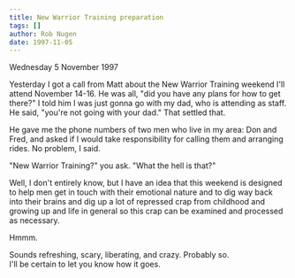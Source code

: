 ```yaml
---
title: New Warrior Training preparation
tags: []
author: Rob Nugen
date: 1997-11-05
---
```


<p class=date>Wednesday 5 November 1997</p>

<p>
Yesterday I got a call from Matt about the New Warrior Training weekend I'll attend November 14-16. He was all, "did you have any plans for how to get there?"  I told him I was just gonna go with my dad, who is attending as staff.  He said, "you're not going with your dad."  That settled that.
<p>
He gave me the phone numbers of two men who live in my area: Don and Fred, and asked if I would take responsibility for calling them and arranging rides.  No problem, I said.
<p>
"New Warrior Training?" you ask.  "What the hell is that?"
<p>
Well, I don't entirely know, but I have an idea that this weekend is designed to help men get in touch with their emotional nature and to dig way back into their brains and dig up a lot of repressed crap from childhood and growing up and life in general so this crap can be examined and processed as necessary. 
<p>
Hmmm.
<p>
Sounds refreshing, scary, liberating, and crazy.  Probably so.
<br>
I'll be certain to let you know how it goes.
<p>

